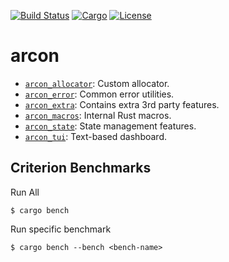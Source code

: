 [![Build Status](https://dev.azure.com/arcon-cda/arcon/_apis/build/status/cda-group.arcon?branchName=master)](https://dev.azure.com/arcon-cda/arcon/_build/latest?definitionId=1&branchName=master)
[![Cargo](https://img.shields.io/badge/crates.io-v0.1.3-orange)](https://crates.io/crates/arcon)
[![License](https://img.shields.io/badge/License-AGPL--3.0--only-blue)](https://github.com/cda-group/arcon)

# arcon

* [`arcon_allocator`]: Custom allocator.
* [`arcon_error`]: Common error utilities.
* [`arcon_extra`]: Contains extra 3rd party features.
* [`arcon_macros`]: Internal Rust macros.
* [`arcon_state`]: State management features.
* [`arcon_tui`]: Text-based dashboard.

[`arcon_allocator`]: arcon_allocator
[`arcon_error`]: arcon_error
[`arcon_extra`]: arcon_extra
[`arcon_macros`]: arcon_macros
[`arcon_state`]: arcon_state
[`arcon_tui`]: arcon_tui

## Criterion Benchmarks

Run All
```
$ cargo bench
```

Run specific benchmark
```
$ cargo bench --bench <bench-name>
```
